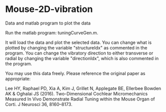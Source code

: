# Mouse-2D-vibration
Data and matlab program to plot the data

Run the matlab program: tuningCurveGen.m.

It will load the data and plot the selected data. You can change what is plotted by changing the variable "structureIdx" as commented in the program. You can change the vibratory direction to either transverse or radial by changing the variable "directionIdx", which is also commented in the program.

You may use this data freely. Please reference the original paper as appropriate:

Lee HY, Raphael PD, Xia A, Kim J, Grillet N, Applegate BE, Ellerbee Bowden AK & Oghalai JS (2016). Two-Dimensional Cochlear Micromechanics Measured In Vivo Demonstrate Radial Tuning within the Mouse Organ of Corti. J Neurosci 36, 8160–8173.

